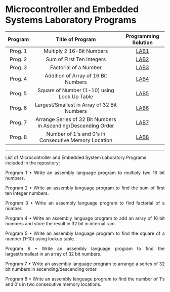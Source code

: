 # Microcontroller and Embedded Systems Laboratory Programs

|    Program     |                       Title of Program                         |   Programming Solution   | 
| :------------: | :-------------------------------------------------------------:| :----------------------: | 
|    Prog. 1     |                   Multiply 2 16-Bit Numbers                    |       [LAB1][lab1]       |
|    Prog. 2     |                   Sum of First Ten Integers                    |       [LAB2][lab2]       | 
|    Prog. 3     |                     Factorial of a Number                      |       [LAB3][lab3]       |
|    Prog. 4     |              Addition of Array of 16 Bit Numbers               |       [LAB4][lab4]       | 
|    Prog. 5     |          Square of Number (1-10) using Look Up Table           |       [LAB5][lab5]       | 
|    Prog. 6     |          Largest/Smallest in Array of 32 Bit Numbers           |       [LAB6][lab6]       | 
|    Prog. 7     | Arrange Series of 32 Bit Numbers in Ascending/Descending Order |       [LAB7][lab7]       | 
|    Prog. 8     |       Number of 1's and 0's in Consecutive Memory Location     |       [LAB8][lab8]       | 

[lab1]: https://github.com/amit25bhalerao/Assembly-Language-Programming/tree/main/Program1/PROGRAM1.S
[lab2]: https://github.com/amit25bhalerao/Assembly-Language-Programming/tree/main/Program2/PROGRAM2.S
[lab3]: https://github.com/amit25bhalerao/Assembly-Language-Programming/tree/main/Program3/PROGRAM3.S
[lab4]: https://github.com/amit25bhalerao/Assembly-Language-Programming/tree/main/Program4/PROGRAM4.S
[lab5]: https://github.com/amit25bhalerao/Assembly-Language-Programming/tree/main/Program5/PROGRAM5.S
[lab6]: https://github.com/amit25bhalerao/Assembly-Language-Programming/tree/main/Program6/PROGRAM6.S
[lab7]: https://github.com/amit25bhalerao/Assembly-Language-Programming/tree/main/Program7/PROGRAM7.S
[lab8]: https://github.com/amit25bhalerao/Assembly-Language-Programming/tree/main/Program8/PROGRAM8.S

-----------------------------------------------------------------------------------------------------------------------------------------------------------------------

List of Microcontroller and Embedded System Laboratory Programs included in the repository:

<p align="justify"> 
Program 1 •	Write an assembly language program to multiply two 16 bit numbers.
</p>

<p align="justify"> 
Program 2 •	Write an assembly language program to find the sum of first ten integer numbers.
</p>

<p align="justify"> 
Program 3 •	Write an assembly language program to find factorial of a number.
</p>

<p align="justify"> 
Program 4 •	Write an assembly language program to add an array of 16 bit numbers and store the result in 32 bit in internal ram.
</p>

<p align="justify"> 
Program 5 •	Write an assembly language program to find the square of a number (1-10) using lookup table.
</p>

<p align="justify"> 
Program 6 •	Write an assembly language program to find the largest/smallest in an array of 32 bit numbers.
</p>

<p align="justify"> 
Program 7 •	Write an assembly language program to arrange a series of 32 bit numbers in ascending/descending order.
</p>

<p align="justify"> 
Program 8
•	Write an assembly language program to find the number of 1's and 0's in two consecutive memory locations.
</p>
